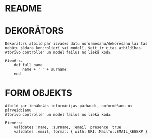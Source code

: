 # README

# DEKORĀTORS
    Dekorātors atbild par izvades datu noformēšanu/dekorēšanu lai tas nebūtu jādara kontrolierī vai modelī, šeit ir citas atbildības.
    Atbrīvo controller un model failus no liekā koda.

    Piemērs:
        def full_name
            name + ' ' + surname
        end

# FORM OBJEKTS
    Atbild par ienākošās informācijas pārbaudi, noformēšanu un pārveidošanu
    Atbrīvo controller un model failus no liekā koda.

    Piemērs:
        validates :name, :surname, :email, presence: true
        validates :email, format: { with: URI::MailTo::EMAIL_REGEXP }